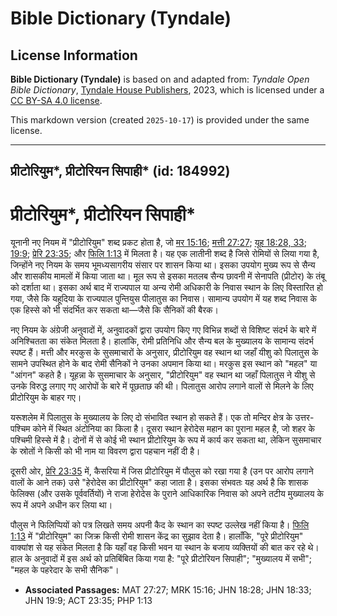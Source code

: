 # Bible Dictionary (Tyndale)

## License Information

**Bible Dictionary (Tyndale)** is based on and adapted from: _Tyndale Open Bible Dictionary_, [Tyndale House Publishers](https://tyndaleopenresources.com/), 2023, which is licensed under a [CC BY-SA 4.0 license](https://creativecommons.org/licenses/by-sa/4.0/legalcode.en).

This markdown version (created `2025-10-17`) is provided under the same license.



--------------------------------

## प्रीटोरियुम*, प्रीटोरियन सिपाही* (id: 184992)

प्रीटोरियुम\*, प्रीटोरियन सिपाही\*
==================================

यूनानी नए नियम में "प्रीटोरियुम" शब्द प्रकट होता है, जो [मर 15:16](https://ref.ly/Mark15:16); [मत्ती 27:27](https://ref.ly/Matt27:27); [यूह 18:28, 33](https://ref.ly/John18:28,John18:33); [19:9](https://ref.ly/John19:9); [प्रेरि 23:35](https://ref.ly/Acts23:35); और [फिलि 1:13](https://ref.ly/Phil1:13) में मिलता है। यह एक लातीनी शब्द है जिसे रोमियों से लिया गया है, जिन्होंने नए नियम के समय भूमध्यसागरीय संसार पर शासन किया था। इसका उपयोग मुख्य रूप से सैन्य और शासकीय मामलों में किया जाता था। मूल रूप से इसका मतलब सैन्य छावनी में सेनापति (प्रीटोर) के तंबू को दर्शाता था। इसका अर्थ बाद में राज्यपाल या अन्य रोमी अधिकारी के निवास स्थान के लिए विस्तारित हो गया, जैसे कि यहूदिया के राज्यपाल पुन्तियुस पीलातुस का निवास। सामान्य उपयोग में यह शब्द निवास के एक हिस्से को भी संदर्भित कर सकता था—जैसे कि सैनिकों की बैरक।

नए नियम के अंग्रेजी अनुवादों में, अनुवादकों द्वारा उपयोग किए गए विभिन्न शब्दों से विशिष्ट संदर्भ के बारे में अनिश्चितता का संकेत मिलता है। हालांकि, रोमी प्रतिनिधि और सैन्य बल के मुख्यालय के सामान्य संदर्भ स्पष्ट हैं। मत्ती और मरकुस के सुसमाचारों के अनुसार, प्रीटोरियुम वह स्थान था जहाँ यीशु को पिलातुस के सामने उपस्थित होने के बाद रोमी सैनिकों ने उनका अपमान किया था। मरकुस इस स्थान को "महल" या "आंगन" कहते है। यूहन्ना के सुसमाचार के अनुसार, "प्रीटोरियुम" वह स्थान था जहाँ पिलातुस ने यीशु से उनके विरुद्ध लगाए गए आरोपों के बारे में पूछताछ की थी। पिलातुस आरोप लगाने वालों से मिलने के लिए प्रीटोरियुम के बाहर गए।

यरूशलेम में पिलातुस के मुख्यालय के लिए दो संभावित स्थान हो सकते हैं। एक तो मन्दिर क्षेत्र के उत्तर\-पश्चिम कोने में स्थित अंटोनिया का किला है। दूसरा स्थान हेरोदेस महान का पुराना महल है, जो शहर के पश्चिमी हिस्से में है। दोनों में से कोई भी स्थान प्रीटोरियुम के रूप में कार्य कर सकता था, लेकिन सुसमाचार के स्रोतों ने किसी को भी नाम या विवरण द्वारा पहचान नहीं दी है।

दूसरी ओर, [प्रेरि 23:35](https://ref.ly/Acts23:35) में, कैसरिया में जिस प्रीटोरियुम में पौलुस को रखा गया है (उन पर आरोप लगाने वालों के आने तक) उसे "हेरोदेस का प्रीटोरियुम" कहा जाता है। इसका संभवतः यह अर्थ है कि शासक फेलिक्स (और उसके पूर्ववर्तियों) ने राजा हेरोदेस के पुराने आधिकारिक निवास को अपने तटीय मुख्यालय के रूप में अपने अधीन कर लिया था।

पौलुस ने फिलिप्पियों को पत्र लिखते समय अपनी कैद के स्थान का स्पष्ट उल्लेख नहीं किया है। [फिलि 1:13](https://ref.ly/Phil1:13) में "प्रीटोरियुम" का जिक्र किसी रोमी शासन केंद्र का सुझाव देता है। हालाँकि, "पूरे प्रीटोरियुम" वाक्यांश से यह संकेत मिलता है कि यहाँ वह किसी भवन या स्थान के बजाय व्यक्तियों की बात कर रहे थे। हाल के अनुवादों में इस अर्थ को प्रतिबिंबित किया गया है: "पूरे प्रीटोरियन सिपाही"; "मुख्यालय में सभी"; "महल के पहरेदार के सभी सैनिक"।

* **Associated Passages:** MAT 27:27; MRK 15:16; JHN 18:28; JHN 18:33; JHN 19:9; ACT 23:35; PHP 1:13

